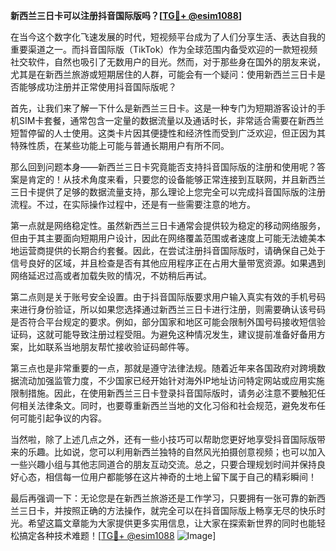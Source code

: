 **新西兰三日卡可以注册抖音国际版吗？[[TG💪+ @esim1088](https://t.me/s/esim1088)]**

在当今这个数字化飞速发展的时代，短视频平台成为了人们分享生活、表达自我的重要渠道之一。而抖音国际版（TikTok）作为全球范围内备受欢迎的一款短视频社交软件，自然也吸引了无数用户的目光。然而，对于那些身在国外的朋友来说，尤其是在新西兰旅游或短期居住的人群，可能会有一个疑问：使用新西兰三日卡是否能够成功注册并正常使用抖音国际版呢？

首先，让我们来了解一下什么是新西兰三日卡。这是一种专门为短期游客设计的手机SIM卡套餐，通常包含一定量的数据流量以及通话时长，非常适合需要在新西兰短暂停留的人士使用。这类卡片因其便捷性和经济性而受到广泛欢迎，但正因为其特殊性质，在某些功能上可能与普通长期用户有所不同。

那么回到问题本身——新西兰三日卡究竟能否支持抖音国际版的注册和使用呢？答案是肯定的！从技术角度来看，只要您的设备能够正常连接到互联网，并且新西兰三日卡提供了足够的数据流量支持，那么理论上您完全可以完成抖音国际版的注册流程。不过，在实际操作过程中，还是有一些需要注意的地方。

第一点就是网络稳定性。虽然新西兰三日卡通常会提供较为稳定的移动网络服务，但由于其主要面向短期用户设计，因此在网络覆盖范围或者速度上可能无法媲美本地运营商提供的长期合约套餐。因此，在尝试注册抖音国际版时，请确保自己处于信号良好的区域，并且检查是否有其他应用程序正在占用大量带宽资源。如果遇到网络延迟过高或者加载失败的情况，不妨稍后再试。

第二点则是关于账号安全设置。由于抖音国际版要求用户输入真实有效的手机号码来进行身份验证，所以如果您选择通过新西兰三日卡进行注册，则需要确认该号码是否符合平台规定的要求。例如，部分国家和地区可能会限制外国号码接收短信验证码，这就可能导致注册过程受阻。为避免这种情况发生，建议提前准备好备用方案，比如联系当地朋友帮忙接收验证码邮件等。

第三点也是非常重要的一点，那就是遵守法律法规。随着近年来各国政府对跨境数据流动加强监管力度，不少国家已经开始针对海外IP地址访问特定网站或应用实施限制措施。因此，在使用新西兰三日卡登录抖音国际版时，请务必注意不要触犯任何相关法律条文。同时，也要尊重新西兰当地的文化习俗和社会规范，避免发布任何可能引起争议的内容。

当然啦，除了上述几点之外，还有一些小技巧可以帮助您更好地享受抖音国际版带来的乐趣。比如说，您可以利用新西兰独特的自然风光拍摄创意视频；也可以加入一些兴趣小组与其他志同道合的朋友互动交流。总之，只要合理规划时间并保持良好心态，相信每一位用户都能够在这片神奇的土地上留下属于自己的精彩瞬间！

最后再强调一下：无论您是在新西兰旅游还是工作学习，只要拥有一张可靠的新西兰三日卡，并按照正确的方法操作，就完全可以在抖音国际版上畅享无尽的快乐时光。希望这篇文章能为大家提供更多实用信息，让大家在探索新世界的同时也能轻松搞定各种技术难题！[[TG💪+ @esim1088](https://t.me/s/esim1088) ![Image](https://i.postimg.cc/4NQfJmqS/Snipaste-2025-05-13-00-14-12.png)]